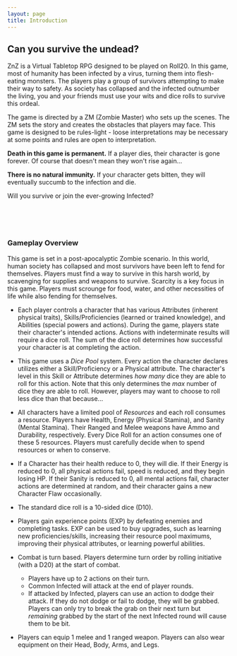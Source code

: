```yaml
---
layout: page
title: Introduction
---
```


## Can you survive the undead? ##

ZnZ is a Virtual Tabletop RPG designed to be played on Roll20. In this game, most of humanity has been infected by a virus, turning them into flesh-eating monsters. The players play a group of survivors attempting to make their way to safety. As society has collapsed and the infected outnumber the living, you and your friends must use your wits and dice rolls to survive this ordeal.


The game is directed by a ZM (Zombie Master) who sets up the scenes.  The ZM sets the story and creates the obstacles that players may face. This game is designed to be rules-light - loose interpretations may be necessary at some points and rules are open to interpretation. 

**Death in this game is permanent.** If a player dies, their character is gone forever. Of course that doesn't mean they won't rise again...

**There is no natural immunity.** If your character gets bitten, they will eventually succumb to the infection and die. 

Will you survive or join the ever-growing Infected?

<br/><br/><br/>



### Gameplay Overview ###

This game is set in a post-apocalyptic Zombie scenario. In this world, human society has collapsed and most survivors have been left to fend for themselves. Players must find a way to survive in this harsh world, by scavenging for supplies and weapons to survive. Scarcity is a key focus in this game. Players must scrounge for food, water, and other necessities of life while also fending for themselves.


- Each player controls a character that has various Attributes (inherent physical traits), Skills/Proficiencies (learned or trained knowledge), and Abilities (special powers and actions). During the game, players state their character's intended actions. Actions with indeterminate results will require a dice roll. The sum of the dice roll determines how successful your character is at completing the action.

- This game uses a *Dice Pool* system. Every action the character declares utilizes either a Skill/Proficiency or a Physical attribute. The character's level in this Skill or Attribute determines *how many* dice they are able to roll for this action. Note that this only determines the *max* number of dice they are able to roll. However, players may want to choose to roll less dice than that because...

- All characters have a limited pool of *Resources* and each roll consumes a resource. Players have Health, Energy (Physical Stamina), and Sanity (Mental Stamina). Their Ranged and Melee weapons have Ammo and Durability, respectively. Every Dice Roll for an action consumes one of these 5 resources. Players must carefully decide when to spend resources or when to conserve.

- If a Character has their health reduce to 0, they will die. If their Energy is reduced to 0, all physical actions fail, speed is reduced, and they begin losing HP. If their Sanity is reduced to 0, all mental actions fail, character actions are determined at random, and their character gains a new Character Flaw occasionally.

- The standard dice roll is a 10-sided dice (D10).

- Players gain experience points (EXP) by defeating enemies and completing tasks. EXP can be used to buy upgrades, such as learning new proficiencies/skills, increasing their resource pool maximums, improving their physical attributes, or learning powerful abilities.

- Combat is turn based. Players determine turn order by rolling initiative (with a D20) at the start of combat.
    - Players have up to 2 actions on their turn.
    - Common Infected will attack at the end of player rounds.
    - If attacked by Infected, players can use an action to dodge their attack. If they do not dodge or fail to dodge, they will be grabbed. Players can only try to break the grab on their next turn but *remaining* grabbed by the start of the next Infected round will cause them to be bit.

- Players can equip 1 melee and 1 ranged weapon. Players can also wear equipment on their Head, Body, Arms, and Legs.





















